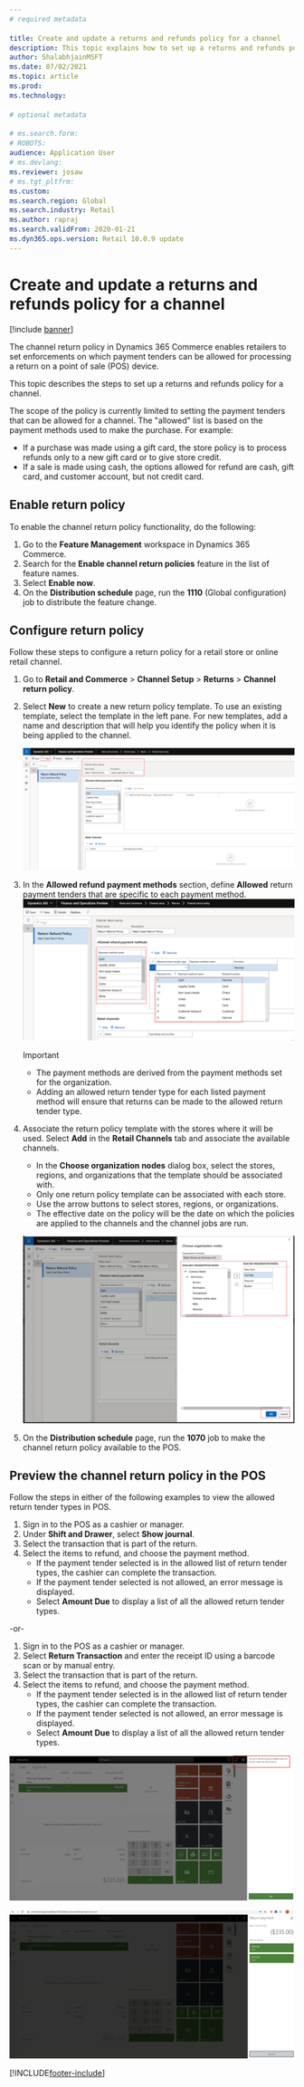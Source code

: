 ```yaml
---
# required metadata

title: Create and update a returns and refunds policy for a channel
description: This topic explains how to set up a returns and refunds policy for a channel.
author: ShalabhjainMSFT
ms.date: 07/02/2021
ms.topic: article
ms.prod: 
ms.technology: 

# optional metadata

# ms.search.form: 
# ROBOTS: 
audience: Application User
# ms.devlang: 
ms.reviewer: josaw
# ms.tgt_pltfrm: 
ms.custom: 
ms.search.region: Global
ms.search.industry: Retail
ms.author: rapraj
ms.search.validFrom: 2020-01-21
ms.dyn365.ops.version: Retail 10.0.9 update
---
```


# Create and update a returns and refunds policy for a channel

[!include [banner](includes/banner.md)]

The channel return policy in Dynamics 365 Commerce enables retailers to set enforcements on which payment tenders can be allowed for processing a return on a point of sale (POS) device.  

This topic describes the steps to set up a returns and refunds policy for a channel.

The scope of the policy is currently limited to setting the payment tenders that can be allowed for a channel. The "allowed" list is based on the payment methods used to make the purchase. For example:

- If a purchase was made using a gift card, the store policy is to process refunds only to a new gift card or to give store credit. 
- If a sale is made using cash, the options allowed for refund are cash, gift card, and customer account, but not credit card. 

## Enable return policy

To enable the channel return policy functionality, do the following:

1. Go to the **Feature Management** workspace in Dynamics 365 Commerce.
1. Search for the **Enable channel return policies** feature in the list of feature names.
1. Select **Enable now**.
1. On the **Distribution schedule** page, run the **1110** (Global configuration) job to distribute the feature change. 

## Configure return policy

Follow these steps to configure a return policy for a retail store or online retail channel.

1. Go to **Retail and Commerce** \> **Channel Setup** \> **Returns** \> **Channel return policy**.

1. Select **New** to create a new return policy template. To use an existing template, select the template in the left pane. For new templates, add a name and description that will help you identify the policy when it is being applied to the channel.

   ![Add new return policy.](media/Return-policy-page1.png)
     
   
1. In the **Allowed refund payment methods** section, define **Allowed** return payment tenders that are specific to each payment method.
   ![Set allowed payment methods per payment typ.](media/Return-policy-page2.png)
   
    > [!IMPORTANT]
    > - The payment methods are derived from the payment methods set for the organization.
    > - Adding an allowed return tender type for each listed payment method will ensure that returns can be made to the allowed return tender type.
    
1. Associate the return policy template with the stores where it will be used. Select **Add** in the **Retail Channels** tab and associate the available channels. 

    - In the **Choose organization nodes** dialog box, select the stores, regions, and organizations that the template should be associated with.
    - Only one return policy template can be associated with each store.
    - Use the arrow buttons to select stores, regions, or organizations.
    - The effective date on the policy will be the date on which the policies are applied to the channels and the channel jobs are run. 

    ![Choose organization nodes dialog box.](media/Return-policy-page3.png)

1. On the **Distribution schedule** page, run the **1070** job to make the channel return policy available to the POS.

## Preview the channel return policy in the POS

Follow the steps in either of the following examples to view the allowed return tender types in POS.

1. Sign in to the POS as a cashier or manager.
1. Under **Shift and Drawer**, select **Show journal**.
1. Select the transaction that is part of the return. 
1. Select the items to refund, and choose the payment method.  
    - If the payment tender selected is in the allowed list of return tender types, the cashier can complete the transaction.
    - If the payment tender selected is not allowed, an error message is displayed.
    - Select **Amount Due** to display a list of all the allowed return tender types.

-or-

1. Sign in to the POS as a cashier or manager.
1. Select **Return Transaction** and enter the receipt ID using a barcode scan or by manual entry. 
1. Select the transaction that is part of the return. 
1. Select the items to refund, and choose the payment method.  
    - If the payment tender selected is in the allowed list of return tender types, the cashier can complete the transaction.
    - If the payment tender selected is not allowed, an error message is displayed.
    - Select **Amount Due** to display a list of all the allowed return tender types.

![Refund type not allowed.](media/Return-policy-page6.png)



![Refund types allowed.](media/Return-policy-page5.png)


[!INCLUDE[footer-include](../includes/footer-banner.md)]

